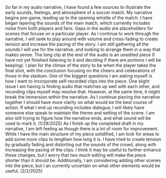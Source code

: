 So far in my audio narrative, I have found a few sources to illustrate the early sounds, feelings, and atmosphere of a soccer match. My narrative begins pre-game, leading up to the opening whistle of the match. I have began layering the sounds of the main match, which currently includes noise from both players and fans. Gaps in the audio are placeholders for scenes that focuse on a particular player. As I continue to work through the narrative, I will seek to play around with volume and cross-fading to create tension and increase the pacing of the story. I am still gathering all the sounds I will use for the narrative, and looking to arrange them in a way that makes sense. The long clip at the end of the audio is an unedited piece (I have not yet finished listening to it and deciding if there are portions I will be keeping). I plan for the climax of the story to be when the player takes the final shot, with the conclusion focusing on the cheers and celebrations of those in the stadium. One of the biggest questions I am asking myself is how I want to incorporate self-recorded clips into the piece. One slight issue I am having is finding audio that matches up well with each other, and recording clips myself may resolve that. However, at the same time, it might break the immersion within the narrative. As I continue piecing the narrative together I should have more clarity on what would be the best course of action. If what I end up recording includes dialogue, I will likely have someone else speak to maintain the theme and setting of the scene. I am also still trying to figure how the narrative ends, and what sound will be used to mark it. (1/28/2025)
As I finish up the completed draft in my narrative, I am left feeling as though there is a lot of room for improvement. While I have the main structure of my piece solidified, I am look for areas to add some more clips to lengthen how long it is. I have tried to create tension by gradually fading and distorting out the sounds of the crowd, along with increasing the pacing of the clips. I think it may be useful to further enhance these changes, but I worry that two much editing will make the piece shorter than it should be. Additionally, I am considering adding other scenes into the piece, but I an currently uncertain on what other elements would be useful. (2/2/2025)